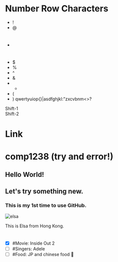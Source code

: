 # Number Row Characters
- !
- @
- #
- $
- %
- ^
- &
- *
- (
- )
qwertyuiop{}|asdfghjkl:"zxcvbnm<>?

Shift-1  
Shift-2 

# Link







# comp1238 (try and error!)
## Hello World!
## Let's try something new.
### This is my 1st time to use GitHub.
![elsa](https://github.com/user-attachments/assets/791ef089-4056-4545-8ab1-7187dbd517fe)

  This is Elsa from Hong Kong.
#


- [x] #Movie: Inside Out 2
- [ ] #Singers: Adele 
- [ ] #Food: JP and chinese food :tada:
